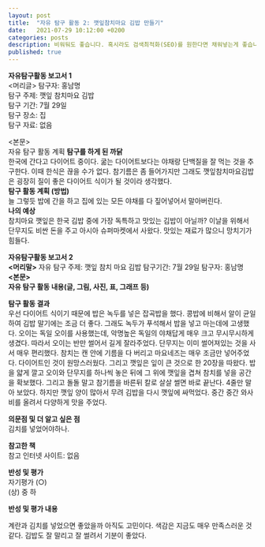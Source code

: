 ```yaml
---
layout: post
title:  "자유 탐구 활동 2: 깻잎참치마요 김밥 만들기"
date:   2021-07-29 10:12:00 +0200
categories: posts
description: 비워둬도 좋습니다. 혹시라도 검색최적화(SEO)를 원한다면 채워넣는게 좋습니다.
published: true
---
```


**자유탐구활동 보고서 1**     
<머리글>
탐구자: 홍남명  
탐구  주제: 깻잎 참치마요 김밥  
탐구 기간: 7월 29일    
탐구 장소: 집  
탐구 자료: 없음  
 
<본문>    
자유 탐구 활동 계획
**탐구를 하게 된  까닭**  
한국에 간다고 다이어트 중이다. 굶는 다이어트보다는 야채랑 단백질을 잘 먹는 것을 추구한다. 이때 한식은 끊을 수가 없다. 참기름은 좀 들어가지만 그래도 깻잎참치마요김밥은 굉장히 질이 좋은 다이어트 식이가 될 것이라 생각했다.  
**탐구 활동 계획 (방법)**     
늘 그렇듯 밥에 간을 하고 집에 있는 모든 야채를 다 짚어넣어서 말아버린다.  
**나의 예상**  
참치마요 깻잎은 한국 김밥 중에 가장 독특하고 맛있는 김밥이 아닐까? 이날을 위해서 단무지도 비싼 돈을 주고 아시아 슈퍼마켓에서 사왔다. 맛있는 재료가 많으니 망치기가 힘들다.  
 

**자유탐구활동 보고서 2**  
**<머리말>**
자유 탐구  주제: 깻잎 참치 마요 김밥 
탐구기간: 7월 29일
탐구자: 홍남명    
**<본문>**  
**자유 탐구 활동 내용(글, 그림, 사진, 표, 그래프 등)**  


**탐구 활동  결과**  
우선 다이어트 식이기 때문에 밥은 녹두를 넣은 잡곡밥을 했다. 콩밥에 비해서 알이 균일하여 김밥 말기에는 조금 더 좋다. 그래도 녹두가 푸석해서 밥을 넣고 마는데에 고생했다. 오이는 독일 오이를 사용했는데, 악명높은 독일의 야채답게 매우 크고 무시무시하게 생겼다. 따라서 오이는 반만 썰어서 길게 잘라주었다. 단무지는 이미 썰어져있는 것을 사서 매우 편리했다. 참치는 캔 안에 기름을 다 버리고 마요네즈는 매우 조금만 넣어주었다. 다이어트인 것이 원망스러웠다. 그리고 깻잎은 잎이 큰 것으로 한 20장을 따왔다. 밥을 얇게 깔고 오이와 단무지를 하나씩 놓은 뒤에 그 위에 깻잎을 겹쳐 참치를 넣을 공간을 확보했다. 그리고 돌돌 말고 참기름을 바른뒤 칼로 살살 썰면 바로 끝난다. 4줄만 말아 보았다. 하지만 깻잎 양이 많아서 무려 김밥을 다시 깻잎에 싸먹었다. 중간 중간 와사비를 올려서 다양하게 맛을 주었다.    
  
**의문점 및  더 알고  싶은 점**   
김치를 넣었어야하나.  
  
**참고한 책**  
참고  인터넷  사이트: 없음
  
**반성 및 평가**  
자기평가 (○)  
(상) 중 하    



**반성 및 평가 내용**  

계란과 김치를 넣었으면 좋았을까 아직도 고민이다. 색감은 지금도 매우 만족스러운 것 같다. 김밥도 잘 말리고 잘 썰려서 기분이 좋았다.  